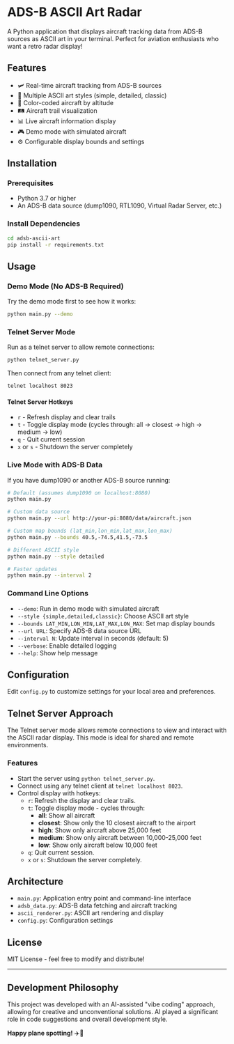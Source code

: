 # ADS-B ASCII Art Radar

A Python application that displays aircraft tracking data from ADS-B sources as ASCII art in your terminal. Perfect for aviation enthusiasts who want a retro radar display!

## Features

- 🛩️ Real-time aircraft tracking from ADS-B sources
- 🎨 Multiple ASCII art styles (simple, detailed, classic)
- 🌈 Color-coded aircraft by altitude
- 🛤️ Aircraft trail visualization
- 📊 Live aircraft information display
- 🎮 Demo mode with simulated aircraft
- ⚙️ Configurable display bounds and settings

## Installation

### Prerequisites

- Python 3.7 or higher
- An ADS-B data source (dump1090, RTL1090, Virtual Radar Server, etc.)

### Install Dependencies

```bash
cd adsb-ascii-art
pip install -r requirements.txt
```

## Usage

### Demo Mode (No ADS-B Required)

Try the demo mode first to see how it works:

```bash
python main.py --demo
```

### Telnet Server Mode

Run as a telnet server to allow remote connections:

```bash
python telnet_server.py
```

Then connect from any telnet client:
```bash
telnet localhost 8023
```

#### Telnet Server Hotkeys
- `r` - Refresh display and clear trails
- `t` - Toggle display mode (cycles through: all → closest → high → medium → low)
- `q` - Quit current session
- `x` or `s` - Shutdown the server completely

### Live Mode with ADS-B Data

If you have dump1090 or another ADS-B source running:

```bash
# Default (assumes dump1090 on localhost:8080)
python main.py

# Custom data source
python main.py --url http://your-pi:8080/data/aircraft.json

# Custom map bounds (lat_min,lon_min,lat_max,lon_max)
python main.py --bounds 40.5,-74.5,41.5,-73.5

# Different ASCII style
python main.py --style detailed

# Faster updates
python main.py --interval 2
```

### Command Line Options

- `--demo`: Run in demo mode with simulated aircraft
- `--style {simple,detailed,classic}`: Choose ASCII art style
- `--bounds LAT_MIN,LON_MIN,LAT_MAX,LON_MAX`: Set map display bounds
- `--url URL`: Specify ADS-B data source URL
- `--interval N`: Update interval in seconds (default: 5)
- `--verbose`: Enable detailed logging
- `--help`: Show help message

## Configuration

Edit `config.py` to customize settings for your local area and preferences.

## Telnet Server Approach

The Telnet server mode allows remote connections to view and interact with the ASCII radar display. This mode is ideal for shared and remote environments.

### Features

- Start the server using `python telnet_server.py`.
- Connect using any telnet client at `telnet localhost 8023`.
- Control display with hotkeys:
  - `r`: Refresh the display and clear trails.
  - `t`: Toggle display mode - cycles through:
    - **all**: Show all aircraft
    - **closest**: Show only the 10 closest aircraft to the airport
    - **high**: Show only aircraft above 25,000 feet
    - **medium**: Show only aircraft between 10,000-25,000 feet
    - **low**: Show only aircraft below 10,000 feet
  - `q`: Quit current session.
  - `x` or `s`: Shutdown the server completely.

## Architecture

- `main.py`: Application entry point and command-line interface
- `adsb_data.py`: ADS-B data fetching and aircraft tracking
- `ascii_renderer.py`: ASCII art rendering and display
- `config.py`: Configuration settings

## License

MIT License - feel free to modify and distribute!

---

## Development Philosophy

This project was developed with an AI-assisted "vibe coding" approach, allowing for creative and unconventional solutions. AI played a significant role in code suggestions and overall development style.

**Happy plane spotting!** ✈️📡
